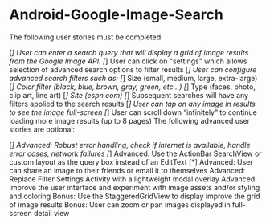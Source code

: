 # Android-Google-Image-Search

The following user stories must be completed:

[*] User can enter a search query that will display a grid of image results from the Google Image API.
[*] User can click on "settings" which allows selection of advanced search options to filter results
[*] User can configure advanced search filters such as:
[*] Size (small, medium, large, extra-large)
[*] Color filter (black, blue, brown, gray, green, etc...)
[*] Type (faces, photo, clip art, line art)
[*] Site (espn.com)
[*] Subsequent searches will have any filters applied to the search results
[*] User can tap on any image in results to see the image full-screen
[*] User can scroll down “infinitely” to continue loading more image results (up to 8 pages)
The following advanced user stories are optional:

[*] Advanced: Robust error handling, check if internet is available, handle error cases, network failures
[*] Advanced: Use the ActionBar SearchView or custom layout as the query box instead of an EditText
[*] Advanced: User can share an image to their friends or email it to themselves
Advanced: Replace Filter Settings Activity with a lightweight modal overlay
Advanced: Improve the user interface and experiment with image assets and/or styling and coloring
Bonus: Use the StaggeredGridView to display improve the grid of image results
Bonus: User can zoom or pan images displayed in full-screen detail view
